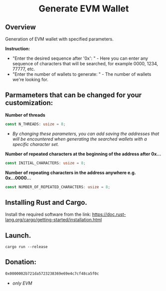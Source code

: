 <h1 align="center">Generate EVM Wallet </h1>
<p align="left">
</p>

## Overview
Generation of EVM wallet with specified parameters.

**Instruction:**
 - "Enter the desired sequence after '0x': " - Here you can enter any sequence of characters that will be searched, for example 0000, 1234, 77777, etc.
 - "Enter the number of wallets to generate: " - The number of wallets we're looking for.

## Parmameters that can be changed for your customization:

**Number of threads**
```rust
const N_THREADS: usize = 8;
```
- _By changing these parameters, you can add saving the addresses that will be encountered when generating the searched wallets with a specific character set._

**Number of repeated characters at the beginning of the address after 0x...**
```rust
const INITIAL_CHARACTERS: usize = 8;
```

**Number of repeating characters in the address anywhere e.g. 0x...0000...**
```rust
const NUMBER_OF_REPEATED_CHARACTERS: usize = 8;
```

## Installing Rust and Cargo.

Install the required software from the link: https://doc.rust-lang.org/cargo/getting-started/installation.html

## Launch.

```
cargo run --release
```

## Donation:
```bash
0x0000002b721da5723238369e69e4c7cf48ca5f0c
```
- _only EVM_
